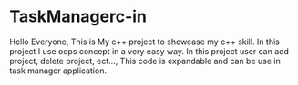 # TaskManagerc-in 
Hello Everyone,
This is My c++ project to showcase my c++ skill.
In this project I use oops concept in a very easy way.
In this project user can add project, delete project, ect...,
This code is expandable and can be use in task manager application.
